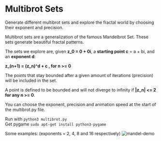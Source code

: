 # Multibrot Sets
Generate different multibrot sets and explore the fractal world by choosing their exponent and precision.

Multibrot sets are a generalization of the famous Mandelbrot Set. These sets generate beautiful fractal patterns.

The sets we explore are, given **z_0 = 0 + 0i**, a **starting point c** = a + bi,
and an **exponent d**:

**z_(n+1) = (z_n)^d + c , for n >= 0**

The points that stay bounded after a given amount of iterations (precision) will be included in the set.

A point is defined to be bounded and will not diverge to infinity if **|z_n| <= 2 for any n >= 0**.

You can choose the exponent, precision and animation speed at the start of the multibrot.py file.

Run with ```` python3 multibrot.py ```` <br />
Get pygame ```` sudo apt-get install python3-pygame ````

Some examples:
(exponents = 2, 4, 8 and 16 respectively)
![mandel-demo](https://github.com/achaval-tomas/Multibrot-Sets/assets/134091945/e4f72c16-2712-4b6b-9606-460a05667c09)
